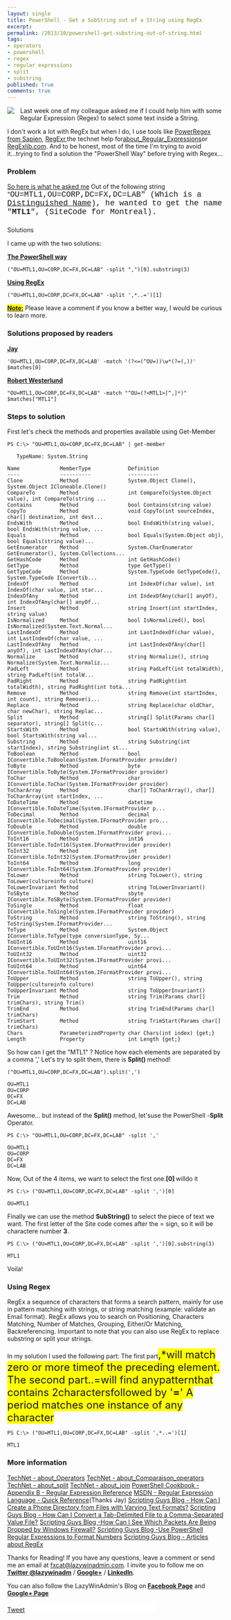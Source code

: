 ```yaml
---
layout: single
title: PowerShell - Get a SubString out of a String using RegEx
excerpt: 
permalink: /2013/10/powershell-get-substring-out-of-string.html
tags: 
- operators
- powershell
- regex
- regular expressions
- split
- substring
published: true
comments: true
---
```

<a href="http://4.bp.blogspot.com/-HHt3IUIRYuI/UmLprP9HhgI/AAAAAAABeLU/No-OUlTpmQ8/s1600/2013-10-19+4-20-29+PM.png" imageanchor="1" style="clear: left; float: left; margin-bottom: 1em; margin-right: 1em;"><img border="0" src="http://4.bp.blogspot.com/-HHt3IUIRYuI/UmLprP9HhgI/AAAAAAABeLU/No-OUlTpmQ8/s1600/2013-10-19+4-20-29+PM.png" /></a>Last week one of my colleague asked me if I could help him with some Regular Expression (Regex) to select some text inside a String.

I don't work a lot with RegEx but when I do, I use tools like <a href="http://www.sapien.com/blog/2013/08/26/introducing-powerregex-community-preview/" target="_blank">PowerRegex from Sapien</a>, <a href="http://gskinner.com/RegExr/" target="_blank">RegExr</a>,the technet help for<a href="http://technet.microsoft.com/en-us/library/hh847880.aspx" target="_blank">about_Regular_Expressions</a>or <a href="http://regexlib.com/" target="_blank">RegExlib.com</a>. And to be honest, most of the time I'm trying to avoid it...trying to find a solution the "PowerShell Way" before trying with Regex...



### <b>Problem</b>

<u>So here is what he asked me</u>
Out of the following string "<span style="font-family: Courier New, Courier, monospace; font-size: large;">OU=MTL1,OU=CORP,DC=FX,DC=LAB" (Which is a <a href="http://msdn.microsoft.com/en-us/library/windows/desktop/aa366101(v=vs.85).aspx" target="_blank">Distinguished Name</a>), he wanted to get the name "<b>MTL1</b>", (SiteCode for Montreal).

### 
Solutions

I came up with the two solutions:

<b><u>The PowerShell way</u></b>

```
("OU=MTL1,OU=CORP,DC=FX,DC=LAB" -split ",")[0].substring(3)
```

<b><u>Using RegEx</u></b>

```
("OU=MTL1,OU=CORP,DC=FX,DC=LAB" -split ',*..=')[1]
```

<b><u style="background-color: yellow;">Note:</u></b> Please leave a comment if you know a better way, I would be curious to learn more.



### Solutions proposed by readers

<b><u>
</u></b><b><u>Jay</u></b>

```
'OU=MTL1,OU=CORP,DC=FX,DC=LAB' -match '(?<=(^OU=))\w*(?=(,))'
$matches[0]
```

<b><u>Robert Westerlund</u></b>

```
"OU=MTL1,OU=CORP,DC=FX,DC=LAB" -match "^OU=(?<MTL1>[^,]*)"
$matches["MTL1"]
```



### <b>Steps to solution</b>

First let's check the methods and properties available using Get-Member


```
PS C:\> "OU=MTL1,OU=CORP,DC=FX,DC=LAB" | get-member

```

```
   TypeName: System.String

Name             MemberType            Definition
----             ----------            ----------
Clone            Method                System.Object Clone(), System.Object ICloneable.Clone()
CompareTo        Method                int CompareTo(System.Object value), int CompareTo(string ...
Contains         Method                bool Contains(string value)
CopyTo           Method                void CopyTo(int sourceIndex, char[] destination, int dest...
EndsWith         Method                bool EndsWith(string value), bool EndsWith(string value, ...
Equals           Method                bool Equals(System.Object obj), bool Equals(string value)...
GetEnumerator    Method                System.CharEnumerator GetEnumerator(), System.Collections...
GetHashCode      Method                int GetHashCode()
GetType          Method                type GetType()
GetTypeCode      Method                System.TypeCode GetTypeCode(), System.TypeCode IConvertib...
IndexOf          Method                int IndexOf(char value), int IndexOf(char value, int star...
IndexOfAny       Method                int IndexOfAny(char[] anyOf), int IndexOfAny(char[] anyOf...
Insert           Method                string Insert(int startIndex, string value)
IsNormalized     Method                bool IsNormalized(), bool IsNormalized(System.Text.Normal...
LastIndexOf      Method                int LastIndexOf(char value), int LastIndexOf(char value, ...
LastIndexOfAny   Method                int LastIndexOfAny(char[] anyOf), int LastIndexOfAny(char...
Normalize        Method                string Normalize(), string Normalize(System.Text.Normaliz...
PadLeft          Method                string PadLeft(int totalWidth), string PadLeft(int totalW...
PadRight         Method                string PadRight(int totalWidth), string PadRight(int tota...
Remove           Method                string Remove(int startIndex, int count), string Remove(i...
Replace          Method                string Replace(char oldChar, char newChar), string Replac...
Split            Method                string[] Split(Params char[] separator), string[] Split(c...
StartsWith       Method                bool StartsWith(string value), bool StartsWith(string val...
Substring        Method                string Substring(int startIndex), string Substring(int st...
ToBoolean        Method                bool IConvertible.ToBoolean(System.IFormatProvider provider)
ToByte           Method                byte IConvertible.ToByte(System.IFormatProvider provider)
ToChar           Method                char IConvertible.ToChar(System.IFormatProvider provider)
ToCharArray      Method                char[] ToCharArray(), char[] ToCharArray(int startIndex, ...
ToDateTime       Method                datetime IConvertible.ToDateTime(System.IFormatProvider p...
ToDecimal        Method                decimal IConvertible.ToDecimal(System.IFormatProvider pro...
ToDouble         Method                double IConvertible.ToDouble(System.IFormatProvider provi...
ToInt16          Method                int16 IConvertible.ToInt16(System.IFormatProvider provider)
ToInt32          Method                int IConvertible.ToInt32(System.IFormatProvider provider)
ToInt64          Method                long IConvertible.ToInt64(System.IFormatProvider provider)
ToLower          Method                string ToLower(), string ToLower(cultureinfo culture)
ToLowerInvariant Method                string ToLowerInvariant()
ToSByte          Method                sbyte IConvertible.ToSByte(System.IFormatProvider provider)
ToSingle         Method                float IConvertible.ToSingle(System.IFormatProvider provider)
ToString         Method                string ToString(), string ToString(System.IFormatProvider...
ToType           Method                System.Object IConvertible.ToType(type conversionType, Sy...
ToUInt16         Method                uint16 IConvertible.ToUInt16(System.IFormatProvider provi...
ToUInt32         Method                uint32 IConvertible.ToUInt32(System.IFormatProvider provi...
ToUInt64         Method                uint64 IConvertible.ToUInt64(System.IFormatProvider provi...
ToUpper          Method                string ToUpper(), string ToUpper(cultureinfo culture)
ToUpperInvariant Method                string ToUpperInvariant()
Trim             Method                string Trim(Params char[] trimChars), string Trim()
TrimEnd          Method                string TrimEnd(Params char[] trimChars)
TrimStart        Method                string TrimStart(Params char[] trimChars)
Chars            ParameterizedProperty char Chars(int index) {get;}
Length           Property              int Length {get;}

```


So how can I get the "MTL1" ? Notice how each elements are separated by a comma ','
Let's try to split them, there is <b>Split() </b>method!


```
("OU=MTL1,OU=CORP,DC=FX,DC=LAB").split(',')
```

```
OU=MTL1
OU=CORP
DC=FX
DC=LAB

```

Awesome... but instead of the <b>Split()</b> method, let'suse the PowerShell -<b>Split</b> Operator.


```
PS C:\> "OU=MTL1,OU=CORP,DC=FX,DC=LAB" -split ','
```

```
OU=MTL1
OU=CORP
DC=FX
DC=LAB

```

Now, Out of the 4 items, we want to select the first one.<b>[0] </b>willdo it


```
PS C:\> ("OU=MTL1,OU=CORP,DC=FX,DC=LAB" -split ',')[0]
```

```
OU=MTL1

```

Finally we can use the method <b>SubString()</b> to select the piece of text we want.
The first letter of the Site code comes after the = sign, so it will be charactere number <b>3</b>.


```
PS C:\> ("OU=MTL1,OU=CORP,DC=FX,DC=LAB" -split ',')[0].substring(3)
```

```
MTL1

```

Voila!




### Using <b>Regex</b>

RegEx a sequence of characters that forms a search pattern, mainly for use in pattern matching with strings, or string matching (example: validate an Email format). RegEx allows you to search on Positioning, Characters Matching, Number of Matches, Grouping, Either/Or Matching, Backreferencing. Important to note that you can also use RegEx to replace substring or split your strings.

In my solution I used the following part:
The first part<span style="background-color: yellow; font-size: x-large;">,*will match zero or more timeof the preceding element.
The second part<span style="background-color: yellow; font-family: inherit; font-size: x-large;">..=will find anypatternthat contains 2charactersfollowed by '<b style="font-family: inherit;">=</b>'
A period matches one instance of any character



```
PS C:\> ("OU=MTL1,OU=CORP,DC=FX,DC=LAB" -split ',*..=')[1]
```

```
MTL1
```




### More information

<a href="http://technet.microsoft.com/en-us/library/hh847732.aspx" target="_blank">TechNet - about_Operators</a>
<a href="http://technet.microsoft.com/en-us/library/hh847759.aspx" target="_blank">TechNet - about_Comparaison_operators</a>
<a href="http://technet.microsoft.com/en-us/library/hh847811.aspx" target="_blank">TechNet - about_split</a>
<a href="http://technet.microsoft.com/en-us/library/hh847757.aspx" target="_blank">TechNet - about_join</a>
<a href="http://www.powershellcookbook.com/recipe/qAxK/appendix-b-regular-expression-reference" target="_blank">PowerShell Cookbook - Appendix B - Regular Expression Reference</a>
<a href="http://msdn.microsoft.com/en-us/library/az24scfc(v=vs.110).aspx" target="_blank">MSDN - Regular Expression Language - Quick Reference</a>(Thanks Jay)
<a href="http://blogs.technet.com/b/heyscriptingguy/archive/2009/04/13/how-can-i-create-a-phone-directory-from-files-with-varying-text-formats.aspx" target="_blank">Scripting Guys Blog - How Can I Create a Phone Directory from Files with Varying Text Formats?</a>
<a href="http://blogs.technet.com/b/heyscriptingguy/archive/2009/04/14/how-can-i-convert-a-tab-delimited-file-to-a-comma-separated-value-file.aspx" target="_blank">Scripting Guys Blog - How Can I Convert a Tab-Delimited File to a Comma-Separated Value File?</a>
<a href="http://blogs.technet.com/b/heyscriptingguy/archive/2009/04/15/how-can-i-see-which-packets-are-being-dropped-by-windows-firewall.aspx" target="_blank">Scripting Guys Blog -How Can I See Which Packets Are Being Dropped by Windows Firewall?</a>
<a href="http://blogs.technet.com/b/heyscriptingguy/archive/2011/03/03/use-powershell-regular-expressions-to-format-numbers.aspx" target="_blank">Scripting Guys Blog -Use PowerShell Regular Expressions to Format Numbers</a>
<a href="http://blogs.technet.com/b/heyscriptingguy/archive/tags/windows+powershell/regular+expressions/" target="_blank">Scripting Guys Blog - Articles about RegEx</a>

Thanks for Reading! If you have any questions, leave a comment or send me an email at fxcat@lazywinadmin.com. I invite you to follow me on <a href="https://twitter.com/LazyWinAdm"><b>Twitter @lazywinadm</b></a> / <a href="https://plus.google.com/u/0/118118278125759171027/posts"><b>Google+</b></a> / <a href="http://ca.linkedin.com/in/fxcat" target="_blank"><b>LinkedIn</b></a>.

You can also follow the LazyWinAdmin's Blog on<b> [Facebook Page](https://www.facebook.com/pages/LazyWinAdmin/191148464265117)</b> and<b> [Google+ Page](https://plus.google.com/u/0/b/111250084602492302873/111250084602492302873/posts)</b>  

<!-- Place this tag where you want the share button to render. --> <div class="g-plus" data-action="share" data-annotation="bubble"><!-- Place this tag after the last share tag. --><script type="text/javascript">  (function() {     var po = document.createElement('script'); po.type = 'text/javascript'; po.async = true;     po.src = 'https://apis.google.com/js/plusone.js';     var s = document.getElementsByTagName('script')[0]; s.parentNode.insertBefore(po, s);   })(); </script>       <a class="twitter-share-button" data-via="LazyWinAdm" href="https://twitter.com/share">Tweet</a><script>!function(d,s,id){var js,fjs=d.getElementsByTagName(s)[0],p=/^http:/.test(d.location)?'http':'https';if(!d.getElementById(id)){js=d.createElement(s);js.id=id;js.src=p+'://platform.twitter.com/widgets.js';fjs.parentNode.insertBefore(js,fjs);}}(document, 'script', 'twitter-wjs');</script> <iframe allowtransparency="true" frameborder="0" scrolling="no" src="//www.facebook.com/plugins/like.php?href=https%3A%2F%2Fdevelopers.facebook.com%2Fdocs%2Fplugins%2F&amp;width&amp;height=21&amp;colorscheme=light&amp;layout=button_count&amp;action=recommend&amp;show_faces=true&amp;send=false" style="border: none; height: 21px; overflow: hidden;"></iframe>
